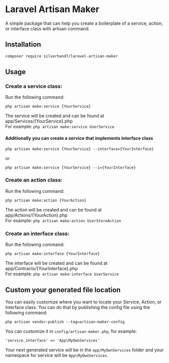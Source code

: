 # Laravel Artisan Maker 
A simple package that can help you create a boilerplate of a service, action, or interface class with artisan command.

## Installation
```bash 
composer require silverhand7/laravel-artisan-maker
```

## Usage 
### Create a service class:
Run the following command:
```
php artisan make:service {YourService}
```
The service will be created and can be found at app/Services/{YourService}.php \
For example: `php artisan make:service UserService`
#### Additionally you can create a service that implements interface class
```
php artisan make:service {YourService} --interface={YourInterface}
```
or 
```
php artisan make:service {YourService} --i={YourInterface}
```

### Create an action class:
Run the following command:
```
php artisan make:action {YourAction}
```
The action will be created and can be found at app/Actions/{YourAction}.php \
For example: `php artisan make:action UserStoreAction`

### Create an interface class:
Run the following command:
```
php artisan make:interface {YourInterface}
```
The interface will be created and can be found at app/Contracts/{YourInterface}.php \
For example: `php artisan make:interface UserService`

## Custom your generated file location
You can easily customize where you want to locate your Service, Action, or Interface class. You can do that by publishing the config file using the following command:
```
php artisan vendor:publish --tag=artisan-maker-config
```
You can customize it in `config/artisan-maker.php`, for example: 
```
'service_interface' => 'App\MyOwnServices'
```
Your next generated service will be in the `app/MyOwnServices` folder and your namespace for service will be `App\MyOwnServices`.




